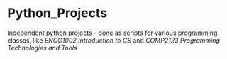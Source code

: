 # Python_Projects
Independent python projects - done as scripts for various programming classes, like *ENGG1002 Introduction to CS* and *COMP2123 Programming Technologies and Tools*
